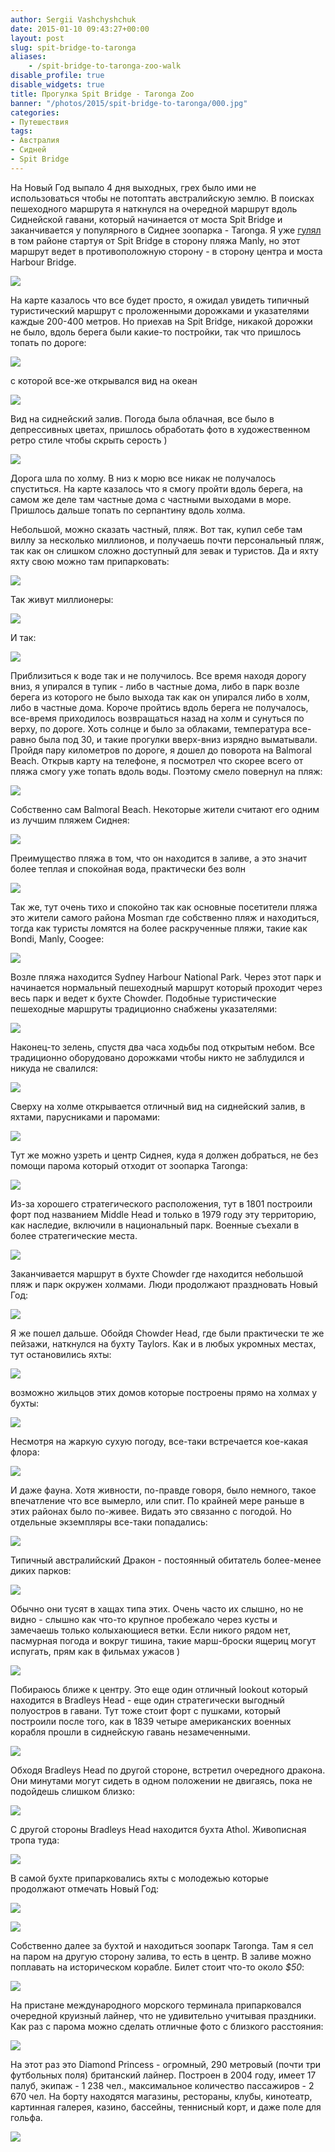 ```yaml
---
author: Sergii Vashchyshchuk
date: 2015-01-10 09:43:27+00:00
layout: post
slug: spit-bridge-to-taronga
aliases:
    - /spit-bridge-to-taronga-zoo-walk
disable_profile: true
disable_widgets: true
title: Прогулка Spit Bridge - Taronga Zoo
banner: "/photos/2015/spit-bridge-to-taronga/000.jpg"
categories:
- Путешествия
tags:
- Австралия
- Сидней
- Spit Bridge
---
```


На Новый Год выпало 4 дня выходных, грех было ими не использоваться чтобы не потоптать австралийскую землю. В поисках пешеходного маршрута я наткнулся на очередной маршрут вдоль Сиднейской гавани, который начинается от моста Spit Bridge и заканчивается у популярного в Сиднее зоопарка - Taronga. Я уже [гулял](/2014/03/04/spit-bridge-to-manly-walk/) в том районе стартуя от Spit Bridge в сторону пляжа Manly, но этот маршрут ведет в противоположную сторону - в сторону центра и моста Harbour Bridge.

[![](/photos/2015/spit-bridge-to-taronga/map.jpg)](/photos/2015/spit-bridge-to-taronga/map.jpg)

На карте казалось что все будет просто, я ожидал увидеть типичный туристический маршрут с проложенными дорожками и указателями каждые 200-400 метров. Но приехав на Spit Bridge, никакой дорожки не было, вдоль берега были какие-то постройки, так что пришлось топать по дороге:

[![](/photos/2015/spit-bridge-to-taronga/001.jpg)](/photos/2015/spit-bridge-to-taronga/001.jpg)

с которой все-же открывался вид на океан

[![](/photos/2015/spit-bridge-to-taronga/002.jpg)](/photos/2015/spit-bridge-to-taronga/002.jpg)

Вид на сиднейский залив. Погода была облачная, все было в депрессивных цветах, пришлось обработать фото в художественном ретро стиле чтобы скрыть серость )

[![](/photos/2015/spit-bridge-to-taronga/003.jpg)](/photos/2015/spit-bridge-to-taronga/003.jpg)

Дорога шла по холму. В низ к морю все никак не получалось спуститься. На карте казалось что я смогу пройти вдоль берега, на самом же деле там частные дома с частными выходами в море. Пришлось дальше топать по серпантину вдоль холма.

Небольшой, можно сказать частный, пляж. Вот так, купил себе там виллу за несколько миллионов, и получаешь почти персональный пляж, так как он слишком сложно доступный для зевак и туристов. Да и яхту яхту свою можно там припарковать:

[![](/photos/2015/spit-bridge-to-taronga/004.jpg)](/photos/2015/spit-bridge-to-taronga/004.jpg)

Так живут миллионеры:

[![](/photos/2015/spit-bridge-to-taronga/005.jpg)](/photos/2015/spit-bridge-to-taronga/005.jpg)

И так:

[![](/photos/2015/spit-bridge-to-taronga/006.jpg)](/photos/2015/spit-bridge-to-taronga/006.jpg)

Приблизиться к воде так и не получилось. Все время находя дорогу вниз, я упирался в тупик - либо в частные дома, либо в парк возле берега из которого не было выхода так как он упирался либо в холм, либо в частные дома. Короче пройтись вдоль берега не получалось, все-время приходилось возвращаться назад на холм и сунуться по верху, по дороге. Хоть солнце и было за облаками, температура все-равно была под 30, и такие прогулки вверх-вниз изрядно выматывали. Пройдя пару километров по дороге, я дошел до поворота на Balmoral Beach. Открыв карту на телефоне, я посмотрел что скорее всего от пляжа смогу уже топать вдоль воды. Поэтому смело повернул на пляж:

[![](/photos/2015/spit-bridge-to-taronga/007.jpg)](/photos/2015/spit-bridge-to-taronga/007.jpg)

Собственно сам Balmoral Beach. Некоторые жители считают его одним из лучшим пляжем Сиднея:

[![](/photos/2015/spit-bridge-to-taronga/008.jpg)](/photos/2015/spit-bridge-to-taronga/008.jpg)

Преимущество пляжа в том, что он находится в заливе, а это значит более теплая и спокойная вода, практически без волн

[![](/photos/2015/spit-bridge-to-taronga/009.jpg)](/photos/2015/spit-bridge-to-taronga/009.jpg)

Так же, тут очень тихо и спокойно так как основные посетители пляжа это жители самого района Mosman где собственно пляж и находиться, тогда как туристы ломятся на более раскрученные пляжи, такие как Bondi, Manly, Coogee:

[![](/photos/2015/spit-bridge-to-taronga/010.jpg)](/photos/2015/spit-bridge-to-taronga/010.jpg)

Возле пляжа находится Sydney Harbour National Park. Через этот парк и начинается нормальный пешеходный маршрут который проходит через весь парк и ведет к бухте Chowder. Подобные туристические пешеходные маршруты традиционно снабжены указателями:

[![](/photos/2015/spit-bridge-to-taronga/011.jpg)](/photos/2015/spit-bridge-to-taronga/011.jpg)

Наконец-то зелень, спустя два часа ходьбы под открытым небом. Все традиционно оборудовано дорожками чтобы никто не заблудился и никуда не свалился:

[![](/photos/2015/spit-bridge-to-taronga/012.jpg)](/photos/2015/spit-bridge-to-taronga/012.jpg)

Сверху на холме открывается отличный вид на сиднейский залив, в яхтами, парусниками и паромами:

[![](/photos/2015/spit-bridge-to-taronga/013.jpg)](/photos/2015/spit-bridge-to-taronga/013.jpg)

Тут же можно узреть и центр Сиднея, куда я должен добраться, не без помощи парома который отходит от зоопарка Taronga:

[![](/photos/2015/spit-bridge-to-taronga/014.jpg)](/photos/2015/spit-bridge-to-taronga/014.jpg)

Из-за хорошего стратегического расположения, тут в 1801 построили форт под названием Middle Head и только в 1979 году эту территорию, как наследие, включили в национальный парк. Военные съехали в более стратегические места.

[![](/photos/2015/spit-bridge-to-taronga/015.jpg)](/photos/2015/spit-bridge-to-taronga/015.jpg)

Заканчивается маршрут в бухте Chowder где находится небольшой пляж и парк окружен холмами. Люди продолжают праздновать Новый Год:

[![](/photos/2015/spit-bridge-to-taronga/017.jpg)](/photos/2015/spit-bridge-to-taronga/017.jpg)

Я же пошел дальше. Обойдя Chowder Head, где были практически те же пейзажи, наткнулся на бухту Taylors. Как и в любых укромных местах, тут остановились яхты:

[![](/photos/2015/spit-bridge-to-taronga/018.jpg)](/photos/2015/spit-bridge-to-taronga/018.jpg)

возможно жильцов этих домов которые построены прямо на холмах у бухты:

[![](/photos/2015/spit-bridge-to-taronga/019.jpg)](/photos/2015/spit-bridge-to-taronga/019.jpg)

Несмотря на жаркую сухую погоду, все-таки встречается кое-какая флора:

[![](/photos/2015/spit-bridge-to-taronga/020.jpg)](/photos/2015/spit-bridge-to-taronga/020.jpg)

И даже фауна. Хотя живности, по-правде говоря, было немного, такое впечатление что все вымерло, или спит. По крайней мере раньше в этих районах было по-живее. Видать это связанно с погодой. Но отдельные экземпляры все-таки попадались:

[![](/photos/2015/spit-bridge-to-taronga/021.jpg)](/photos/2015/spit-bridge-to-taronga/021.jpg)

Типичный австралийский Дракон - постоянный обитатель более-менее диких парков:

[![](/photos/2015/spit-bridge-to-taronga/022.jpg)](/photos/2015/spit-bridge-to-taronga/022.jpg)

Обычно они тусят в хащах типа этих. Очень часто их слышно, но не видно - слышно как что-то крупное пробежало через кусты и замечаешь только колыхающиеся ветки. Если никого рядом нет, пасмурная погода и вокруг тишина, такие марш-броски ящериц могут испугать, прям как в фильмах ужасов )

[![](/photos/2015/spit-bridge-to-taronga/023.jpg)](/photos/2015/spit-bridge-to-taronga/023.jpg)

Побираюсь ближе к центру. Это еще один отличный lookout который находится в Bradleys Head - еще один стратегически выгодный полуостров в гавани. Тут тоже стоит форт с пушками, который построили после того, как в 1839 четыре американских военных корабля прошли в сиднейскую гавань незамеченными.

[![](/photos/2015/spit-bridge-to-taronga/024.jpg)](/photos/2015/spit-bridge-to-taronga/024.jpg)

Обходя Bradleys Head по другой стороне, встретил очередного дракона. Они минутами могут сидеть в одном положении не двигаясь, пока не подойдешь слишком близко:

[![](/photos/2015/spit-bridge-to-taronga/025.jpg)](/photos/2015/spit-bridge-to-taronga/025.jpg)

С другой стороны Bradleys Head находится бухта Athol. Живописная тропа туда:

[![](/photos/2015/spit-bridge-to-taronga/026.jpg)](/photos/2015/spit-bridge-to-taronga/026.jpg)

В самой бухте припарковались яхты с молодежью которые продолжают отмечать Новый Год:

[![](/photos/2015/spit-bridge-to-taronga/027.jpg)](/photos/2015/spit-bridge-to-taronga/027.jpg)

[![](/photos/2015/spit-bridge-to-taronga/028.jpg)](/photos/2015/spit-bridge-to-taronga/028.jpg)

Собственно далее за бухтой и находиться зоопарк Taronga. Там я сел на паром на другую сторону залива, то есть в центр. В заливе можно поплавать на историческом корабле. Билет стоит что-то около *$50*:

[![](/photos/2015/spit-bridge-to-taronga/029.jpg)](/photos/2015/spit-bridge-to-taronga/029.jpg)

На пристане международного морского терминала припарковался очередной круизный лайнер, что не удивительно учитывая праздники. Как раз с парома можно сделать отличные фото с близкого расстояния:

[![](/photos/2015/spit-bridge-to-taronga/030.jpg)](/photos/2015/spit-bridge-to-taronga/030.jpg)

На этот раз это Diamond Princess - огромный, 290 метровый (почти три футбольных поля) британский лайнер. Построен в 2004 году, имеет 17 палуб, экипаж - 1 238 чел., максимальное количество пассажиров - 2 670 чел. На борту находятся магазины, рестораны, клубы, кинотеатр, картинная галерея, казино, бассейны, теннисный корт, и даже поле для гольфа.

[![](/photos/2015/spit-bridge-to-taronga/031.jpg)](/photos/2015/spit-bridge-to-taronga/031.jpg)
